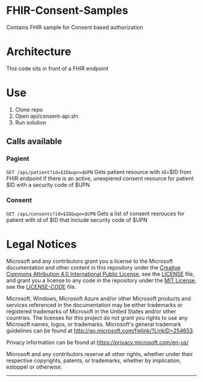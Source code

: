 # FHIR-Consent-Samples
Contains FHIR sample for  Consent based authorization

# Architecture
This code sits in front of a FHIR endpoint

# Use
1. Clone repo
2. Open api/consent-api.sln
3. Run solution
## Calls available
### Pagient
```GET /api/patient?id=$ID&upn=$UPN```
Gets patient resource with id=$ID from FHIR endpoint if there is an active, unexpiered consent resource for patient $ID with a security code of $UPN

### Consent
```GET /api/consents?id=$ID&upn=$UPN```
Gets a list of consent resrouces for patient with id of $ID that include security code of $UPN

# Legal Notices

Microsoft and any contributors grant you a license to the Microsoft documentation and other content
in this repository under the [Creative Commons Attribution 4.0 International Public License](https://creativecommons.org/licenses/by/4.0/legalcode),
see the [LICENSE](LICENSE) file, and grant you a license to any code in the repository under the [MIT License](https://opensource.org/licenses/MIT), see the
[LICENSE-CODE](LICENSE-CODE) file.

Microsoft, Windows, Microsoft Azure and/or other Microsoft products and services referenced in the documentation
may be either trademarks or registered trademarks of Microsoft in the United States and/or other countries.
The licenses for this project do not grant you rights to use any Microsoft names, logos, or trademarks.
Microsoft's general trademark guidelines can be found at http://go.microsoft.com/fwlink/?LinkID=254653.

Privacy information can be found at https://privacy.microsoft.com/en-us/

Microsoft and any contributors reserve all other rights, whether under their respective copyrights, patents,
or trademarks, whether by implication, estoppel or otherwise.


***